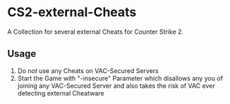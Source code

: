 # CS2-external-Cheats

A Collection for several external Cheats for Counter Strike 2. 

## Usage
1. Do *not* use any Cheats on VAC-Secured Servers
2. Start the Game with "-insecure" Parameter which disallows any you of joining any VAC-Secured Server and also takes the risk of VAC ever detecting external Cheatware
